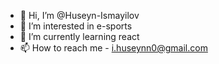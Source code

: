 - 👋 Hi, I’m @Huseyn-Ismayilov
- 👀 I’m interested in e-sports
- 🌱 I’m currently learning react
- 📫 How to reach me - i.huseynn0@gmail.com

<!---
Huseyn-Ismayilov/Huseyn-Ismayilov is a ✨ special ✨ repository because its `README.md` (this file) appears on your GitHub profile.
You can click the Preview link to take a look at your changes.
--->
